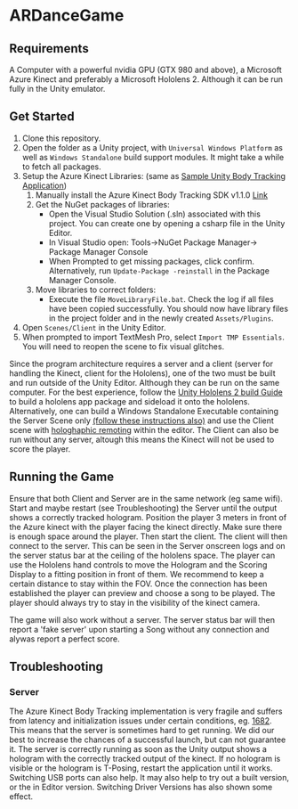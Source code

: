 # ARDanceGame

## Requirements
A Computer with a powerful nvidia GPU (GTX 980 and above), a Microsoft Azure Kinect and preferably a Microsoft Hololens 2. Although it can be run fully in the Unity emulator.

## Get Started
1. Clone this repository.
2. Open the folder as a Unity project, with `Universal Windows Platform` as well as `Windows Standalone` build support modules. It might take a while to fetch all packages.
3. Setup the Azure Kinect Libraries: (same as [Sample Unity Body Tracking Application](https://github.com/microsoft/Azure-Kinect-Samples/tree/master/body-tracking-samples/sample_unity_bodytracking))
    1. Manually install the Azure Kinect Body Tracking SDK v1.1.0 [Link](https://docs.microsoft.com/en-us/azure/kinect-dk/body-sdk-download)
    2. Get the NuGet packages of libraries:
        - Open the Visual Studio Solution (.sln) associated with this project. You can create one by opening a csharp file in the Unity Editor.
        - In Visual Studio open: Tools->NuGet Package Manager-> Package Manager Console
        - When Prompted to get missing packages, click confirm. Alternatively, run `Update-Package -reinstall` in the Package Manager Console.
    5. Move libraries to correct folders:
        - Execute the file `MoveLibraryFile.bat`. Check the log if all files have been copied successfully. You should now have library files in the project folder and in the newly created `Assets/Plugins`.
3. Open `Scenes/Client` in the Unity Editor.
4. When prompted to import TextMesh Pro, select `Import TMP Essentials`. You will need to reopen the scene to fix visual glitches.

Since the program architecture requires a server and a client (server for handling the Kinect, client for the Hololens), one of the two must be built and run outside of the Unity Editor. Although they can be run on the same computer. For the best experience, follow the [Unity Hololens 2 build Guide](https://docs.microsoft.com/en-us/windows/mixed-reality/develop/advanced-concepts/using-visual-studio?tabs=hl2) to build a hololens app package and sideload it onto the hololens. Alternatively, one can build a Windows Standalone Executable containing the Server Scene only [(follow these instructions also)](https://github.com/microsoft/Azure-Kinect-Samples/tree/master/body-tracking-samples/sample_unity_bodytracking#finally-if-you-build-a-standalone-executable) and use the Client scene with [hologhaphic remoting](https://docs.microsoft.com/en-us/windows/mixed-reality/develop/unity/unity-play-mode?tabs=openxr) within the editor. The Client can also be run without any server, altough this means the Kinect will not be used to score the player.

## Running the Game
Ensure that both Client and Server are in the same network (eg same wifi). Start and maybe restart (see Troubleshooting) the Server until the output shows a correctly tracked hologram. Position the player 3 meters in front of the Azure kinect with the player facing the kinect directly. Make sure there is enough space around the player. Then start the client. The client will then connect to the server. This can be seen in the Server onscreen logs and on the server status bar at the ceiling of the hololens space. The player can use the Hololens hand controls to move the Hologram and the Scoring Display to a fitting position in front of them. We recommend to keep a certain distance to stay within the FOV. Once the connection has been established the player can preview and choose a song to be played. The player should always try to stay in the visibility of the kinect camera.

The game will also work without a server. The server status bar will then report a 'fake server' upon starting a Song without any connection and alywas report a perfect score.

## Troubleshooting
### Server
The Azure Kinect Body Tracking implementation is very fragile and suffers from latency and initialization issues under certain conditions, eg. [1682](https://github.com/microsoft/Azure-Kinect-Sensor-SDK/issues/1682). This means that the server is sometimes hard to get running. We did our best to increase the chances of a successful launch, but can not guarantee it. The server is correctly running as soon as the Unity output shows a hologram with the correctly tracked output of the kinect. If no hologram is visible or the hologram is T-Posing, restart the application until it works. Switching USB ports can also help. It may also help to try out a built version, or the in Editor version. Switching Driver Versions has also shown some effect.
